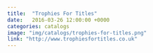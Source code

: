 ```yaml
---
title:  "Trophies For Titles"
date:   2016-03-26 12:00:00 +0000
categories: catalogs
image: "img/catalogs/trophies-for-titles.png"
link: "http://www.trophiesfortitles.co.uk"
---
```

